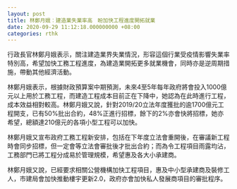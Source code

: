 ```yaml
---
layout: post
title: 林鄭月娥︰建造業失業率高　盼加快工程進度開拓就業
date: 2020-09-29 11:12:18.000000000 +08:00
categories: rthk
---
```


行政長官林鄭月娥表示，關注建造業界失業情況，形容這個行業受疫情影響失業率特別高，希望加快工務工程進度，為建造業開拓更多就業機會，同時亦是逆周期措施，帶動其他經濟活動。

林鄭月娥表示，根據財政預算案中期預測，未來4至5年每年政府將會投入1000億元以上用於工務工程，而建造工程成本目前正在下降中，她認為在此時進行工程，成本效益相對較高。林鄭月娥又說，針對2019/20立法年度獲批的逾1700億元工程開支，已有50%批出合約，48%正進行招標，餘下的2%亦會快將招標，她亦希望，總額達210億元的各項小型工程可以加快。

林鄭月娥又宣布政府工務工程新安排，包括在下年度立法會重開後，在審議新工程時會同步招標，但一定會等立法會審批後才批出合約；而為令工程項目雨露均沾，工務部門已將工程分成易於管理規模，希望惠及各大小承建商。

林鄭月娥又說，已經要求相關公營機構加快工程項目，惠及中小型承建商及裝修工人，市建局會加快推動樓宇更新2.0，政府亦會加快私人發展商項目的審批程序。
